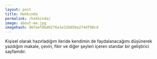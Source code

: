 ```yaml
---
layout: post
title: Hakkında
permalink: /hakkinda/
image: about-me.jpg
imagehash: 96feef8bd6276a1e32b050a274df98cd
---
```



Kişisel olarak hazırladığım ileride kendimin de faydalanacağımı düşünerek yazdığım makale,
çeviri, fikir ve diğer şeyleri içeren standar bir geliştirici sayfamdır.
